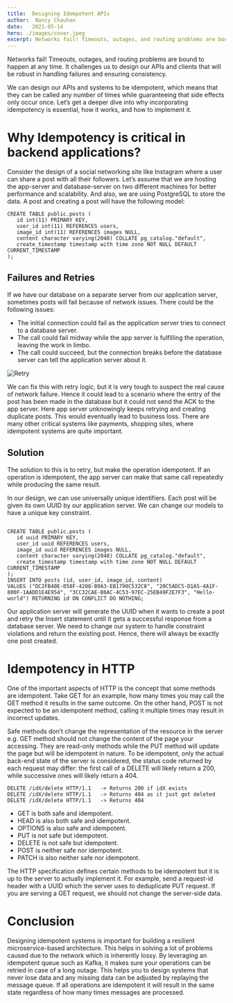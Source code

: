 ```yaml
---
title:  Designing Idempotent APIs
author:  Nancy Chauhan
date:   2021-05-14
hero: ./images/cover.jpeg
excerpt: Networks fail! Timeouts, outages, and routing problems are bound to happen at any time. It challenges us to design our APIs and clients that will be robust in handling failures and ensuring consistency.
---
```


Networks fail! Timeouts, outages, and routing problems are bound to happen at any time. It challenges us to design our APIs and clients that will be robust in handling failures and ensuring consistency.

We can design our APIs and systems to be idempotent, which means that they can be called any number of times while guaranteeing that side effects only occur once. Let’s get a deeper dive into why incorporating idempotency is essential, how it works, and how to implement it.

# Why Idempotency is critical in backend applications?

Consider the design of a social networking site like Instagram where a user can share a post with all their followers. Let’s assume that we are hosting the app-server and database-server on two different machines for better performance and scalability. And also, we are using PostgreSQL to store the data. A post and creating a post will have the following model:

```
CREATE TABLE public.posts (
   id int(11) PRIMARY KEY,
   user_id int(11) REFERENCES users,
   image_id int(11) REFERENCES images NULL,
   content character varying(2048) COLLATE pg_catalog."default",
   create_timestamp timestamp with time zone NOT NULL DEFAULT CURRENT_TIMESTAMP
);
```

## Failures and Retries

If we have our database on a separate server from our application server, sometimes posts will fail because of network issues. There could be the following issues:
- The initial connection could fail as the application server tries to connect to a database server.
- The call could fail midway while the app server is fulfilling the operation, leaving the work in limbo.
- The call could succeed, but the connection breaks before the database server can tell the application server about it.

![Retry](https://miro.medium.com/max/1400/1*gtfaDxb3P6Ut-rznIwy78g.png)

We can fix this with retry logic, but it is very tough to suspect the real cause of network failure. Hence it could lead to a scenario where the entry of the post has been made in the database but it could not send the ACK to the app server. Here app server unknowingly keeps retrying and creating duplicate posts. This would eventually lead to business loss. There are many other critical systems like payments, shopping sites, where idempotent systems are quite important.

## Solution
The solution to this is to retry, but make the operation idempotent. If an operation is idempotent, the app server can make that same call repeatedly while producing the same result.

In our design, we can use universally unique identifiers. Each post will be given its own UUID by our application server. We can change our models to have a unique key constraint.

```

CREATE TABLE public.posts (
   id uuid PRIMARY KEY,
   user_id uuid REFERENCES users,
   image_id uuid REFERENCES images NULL,
   content character varying(2048) COLLATE pg_catalog."default",
   create_timestamp timestamp with time zone NOT NULL DEFAULT CURRENT_TIMESTAMP
);
INSERT INTO posts (id, user_id, image_id, content)
VALUES ("DC2FB40E-058F-4208-B9A3-EB1790C532C8", "20C5ADC5-D1A5-4A1F-800F-1AADD1E4E954", "3CC32CAE-B6AC-4C53-97EC-25EB49F2E7F3", "Hello-world") RETURNING id ON CONFLICT DO NOTHING;
```

Our application server will generate the UUID when it wants to create a post and retry the Insert statement until it gets a successful response from a database server. We need to change our system to handle constraint violations and return the existing post. Hence, there will always be exactly one post created.

# Idempotency in HTTP

One of the important aspects of HTTP is the concept that some methods are idempotent. Take GET for an example, how many times you may call the GET method it results in the same outcome. On the other hand, POST is not expected to be an idempotent method, calling it multiple times may result in incorrect updates.

Safe methods don’t change the representation of the resource in the server e.g. GET method should not change the content of the page your accessing. They are read-only methods while the PUT method will update the page but will be idempotent in nature. To be idempotent, only the actual back-end state of the server is considered, the status code returned by each request may differ: the first call of a DELETE will likely return a 200, while successive ones will likely return a 404.

```
DELETE /idX/delete HTTP/1.1   -> Returns 200 if idX exists
DELETE /idX/delete HTTP/1.1   -> Returns 404 as it just got deleted
DELETE /idX/delete HTTP/1.1   -> Returns 404
```

- GET is both safe and idempotent.
- HEAD is also both safe and idempotent.
- OPTIONS is also safe and idempotent.
- PUT is not safe but idempotent.
- DELETE is not safe but idempotent.
- POST is neither safe nor idempotent.
- PATCH is also neither safe nor idempotent.

The HTTP specification defines certain methods to be idempotent but it is up to the server to actually implement it. For example, send a request-id header with a UUID which the server uses to deduplicate PUT request. If you are serving a GET request, we should not change the server-side data.

# Conclusion 

Designing idempotent systems is important for building a resilient microservice-based architecture. This helps in solving a lot of problems caused due to the network which is inherently lossy. By leveraging an idempotent queue such as Kafka, it makes sure your operations can be retried in case of a long outage. This helps you to design systems that never lose data and any missing data can be adjusted by replaying the message queue. If all operations are idempotent it will result in the same state regardless of how many times messages are processed.

